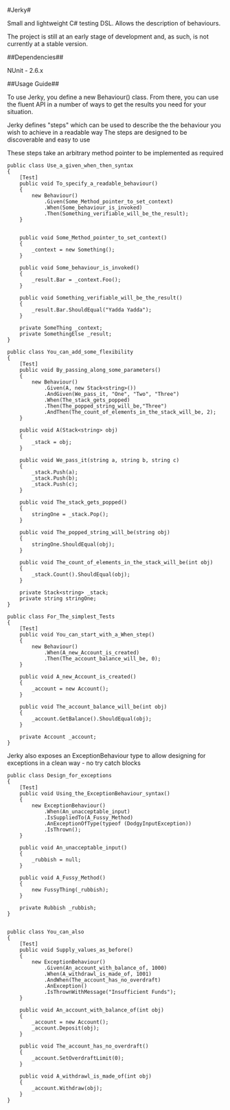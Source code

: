 #Jerky#

Small and lightweight C# testing DSL. Allows the description of behaviours. 

The project is still at an early stage of development and, as such, is not currently at a stable version.

##Dependencies##

NUnit - 2.6.x

##Usage Guide##

To use Jerky, you define a new Behaviour() class. 
From there, you can use the fluent API in a
number of ways to get the results you need for your situation.

Jerky defines "steps" which can be used to describe the 
the behaviour you wish to achieve in a readable way 
The steps are designed to be discoverable and easy to use

These steps take an arbitrary method pointer
to be implemented as required

    public class Use_a_given_when_then_syntax
    {
        [Test]
        public void To_specify_a_readable_behaviour()
        {
            new Behaviour()
                .Given(Some_Method_pointer_to_set_context)
                .When(Some_behaviour_is_invoked)
                .Then(Something_verifiable_will_be_the_result);
        }


        public void Some_Method_pointer_to_set_context()
        {
            _context = new Something();
        }

        public void Some_behaviour_is_invoked()
        {
            _result.Bar = _context.Foo();
        }

        public void Something_verifiable_will_be_the_result()
        {
            _result.Bar.ShouldEqual("Yadda Yadda");
        }

        private SomeThing _context;
        private SomethingElse _result;
    }

    public class You_can_add_some_flexibility
    {
        [Test]
        public void By_passing_along_some_parameters()
        {
            new Behaviour()
                .Given(A, new Stack<string>())
                .AndGiven(We_pass_it, "One", "Two", "Three")
                .When(The_stack_gets_popped)
                .Then(The_popped_string_will_be,"Three")
                .AndThen(The_count_of_elements_in_the_stack_will_be, 2);
        }

        public void A(Stack<string> obj)
        {
            _stack = obj;
        }

        public void We_pass_it(string a, string b, string c)
        {
            _stack.Push(a);
            _stack.Push(b);
            _stack.Push(c);
        }

        public void The_stack_gets_popped()
        {
            stringOne = _stack.Pop();
        }

        public void The_popped_string_will_be(string obj)
        {
            stringOne.ShouldEqual(obj);
        }

        public void The_count_of_elements_in_the_stack_will_be(int obj)
        {
            _stack.Count().ShouldEqual(obj);
        }

        private Stack<string> _stack;
        private string stringOne;
    }

    public class For_The_simplest_Tests
    {
        [Test]
        public void You_can_start_with_a_When_step()
        {
            new Behaviour()
                .When(A_new_Account_is_created)
                .Then(The_account_balance_will_be, 0);
        }

        public void A_new_Account_is_created()
        {
            _account = new Account();
        }

        public void The_account_balance_will_be(int obj)
        {
            _account.GetBalance().ShouldEqual(obj);
        }

        private Account _account;
    }

    
Jerky also exposes an ExceptionBehaviour 
type to allow designing for exceptions 
in a clean way - no try catch blocks

    
    public class Design_for_exceptions
    {
		[Test]
        public void Using_the_ExceptionBehaviour_syntax()
        {
            new ExceptionBehaviour()
                .When(An_unacceptable_input)
                .IsSuppliedTo(A_Fussy_Method)
                .AnExceptionOfType(typeof (DodgyInputException))
                .IsThrown();
        }

        public void An_unacceptable_input()
        {
            _rubbish = null;
        }

        public void A_Fussy_Method()
        {
            new FussyThing(_rubbish);
        }

        private Rubbish _rubbish;
    }


    public class You_can_also
    {
        [Test]
        public void Supply_values_as_before()
        {
            new ExceptionBehaviour()
                .Given(An_account_with_balance_of, 1000)
                .When(A_withdrawl_is_made_of, 1001)
                .AndWhen(The_account_has_no_overdraft)
                .AnException()
                .IsThrownWithMessage("Insufficient Funds");
        }

        public void An_account_with_balance_of(int obj)
        {
            _account = new Account();
            _account.Deposit(obj);
        }

        public void The_account_has_no_overdraft()
        {
            _account.SetOverdraftLimit(0);
        }

        public void A_withdrawl_is_made_of(int obj)
        {
            _account.Withdraw(obj);
        }
    }
    
